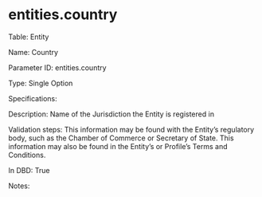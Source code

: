 # entities.country

Table: Entity

Name: Country

Parameter ID: entities.country

Type: Single Option

Specifications: 

Description: Name of the Jurisdiction the Entity is registered in

Validation steps: This information may be found with the Entity’s regulatory body, such as the Chamber of Commerce or Secretary of State. This information may also be found in the Entity’s or Profile’s Terms and Conditions.

In DBD: True

Notes: 

